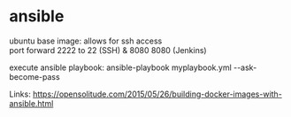 # ansible
ubuntu base image: allows for ssh access <br>
port forward 2222 to 22 (SSH) & 8080 8080 (Jenkins)




execute ansible playbook: ansible-playbook myplaybook.yml --ask-become-pass

Links: 
https://opensolitude.com/2015/05/26/building-docker-images-with-ansible.html




